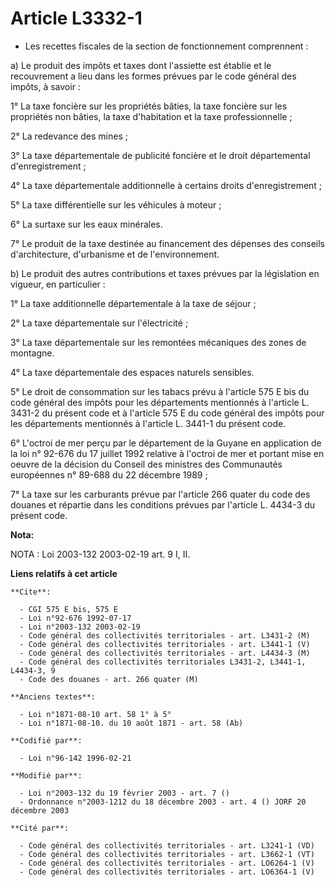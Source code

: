 # Article L3332-1

- Les recettes fiscales de la section de fonctionnement comprennent :

a) Le produit des impôts et taxes dont l'assiette est établie et le recouvrement a lieu dans les formes prévues par le code
général des impôts, à savoir :

1° La taxe foncière sur les propriétés bâties, la taxe foncière sur les propriétés non bâties, la taxe d'habitation et la
taxe professionnelle ;

2° La redevance des mines ;

3° La taxe départementale de publicité foncière et le droit départemental d'enregistrement ;

4° La taxe départementale additionnelle à certains droits d'enregistrement ;

5° La taxe différentielle sur les véhicules à moteur ;

6° La surtaxe sur les eaux minérales.

7° Le produit de la taxe destinée au financement des dépenses des conseils d'architecture, d'urbanisme et de l'environnement.

b) Le produit des autres contributions et taxes prévues par la législation en vigueur, en particulier :

1° La taxe additionnelle départementale à la taxe de séjour ;

2° La taxe départementale sur l'électricité ;

3° La taxe départementale sur les remontées mécaniques des zones de montagne.

4° La taxe départementale des espaces naturels sensibles.

5° Le droit de consommation sur les tabacs prévu à l'article 575 E bis du code général des impôts pour les départements
mentionnés à l'article L. 3431-2 du présent code et à l'article 575 E du code général des impôts pour les départements
mentionnés à l'article L. 3441-1 du présent code.

6° L'octroi de mer perçu par le département de la Guyane en application de la loi n° 92-676 du 17 juillet 1992 relative à
l'octroi de mer et portant mise en oeuvre de la décision du Conseil des ministres des Communautés européennes n° 89-688 du 22
décembre 1989 ;

7° La taxe sur les carburants prévue par l'article 266 quater du code des douanes et répartie dans les conditions prévues par
l'article L. 4434-3 du présent code.

**Nota:**

NOTA : Loi 2003-132 2003-02-19 art. 9 I, II.

**Liens relatifs à cet article**

	**Cite**:

	  - CGI 575 E bis, 575 E
	  - Loi n°92-676 1992-07-17
	  - Loi n°2003-132 2003-02-19
	  - Code général des collectivités territoriales - art. L3431-2 (M)
	  - Code général des collectivités territoriales - art. L3441-1 (V)
	  - Code général des collectivités territoriales - art. L4434-3 (M)
	  - Code général des collectivités territoriales L3431-2, L3441-1, L4434-3, 9
	  - Code des douanes - art. 266 quater (M)

	**Anciens textes**:

	  - Loi n°1871-08-10 art. 58 1° à 5°
	  - Loi n°1871-08-10. du 10 août 1871 - art. 58 (Ab)

	**Codifié par**:

	  - Loi n°96-142 1996-02-21

	**Modifié par**:

	  - Loi n°2003-132 du 19 février 2003 - art. 7 ()
	  - Ordonnance n°2003-1212 du 18 décembre 2003 - art. 4 () JORF 20 décembre 2003

	**Cité par**:

	  - Code général des collectivités territoriales - art. L3241-1 (VD)
	  - Code général des collectivités territoriales - art. L3662-1 (VT)
	  - Code général des collectivités territoriales - art. LO6264-1 (V)
	  - Code général des collectivités territoriales - art. LO6364-1 (V)
